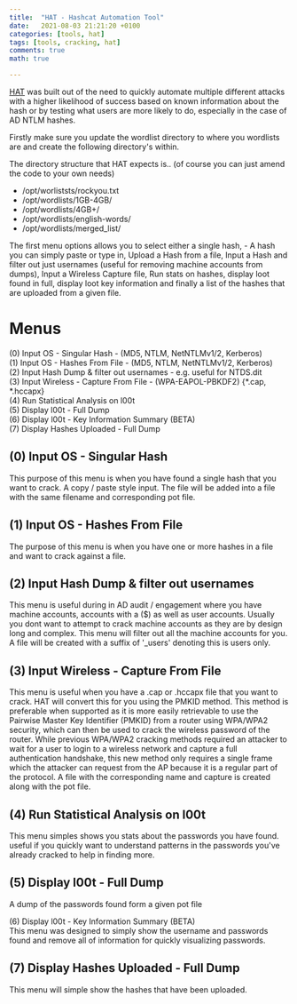 ```yaml
---
title:  "HAT - Hashcat Automation Tool"
date:   2021-08-03 21:21:20 +0100
categories: [tools, hat]
tags: [tools, cracking, hat]
comments: true
math: true

---
```


[HAT] was built out of the need to quickly automate multiple different attacks with a higher likelihood of success based on known information about the hash or by testing what users are more likely to do, especially in the case of AD NTLM hashes.

Firstly make sure you update the wordlist directory to where you wordlists are and create the following directory's within.

The directory structure that HAT expects is.. (of course you can just amend the code to your own needs)

* /opt/worliststs/rockyou.txt   
* /opt/wordlists/1GB-4GB/   
* /opt/wordlists/4GB+/   
* /opt/wordlists/english-words/   
* /opt/wordlists/merged_list/   

The first menu options allows you to select either a single hash, - A hash you can simply paste or type in, Upload a Hash from a file, Input a Hash and filter out just usernames (useful for removing machine accounts from dumps), Input a Wireless Capture file, Run stats on hashes, display loot found in full, display loot key information and finally a list of the hashes that are uploaded from a given file.


Menus
=====

(0) Input OS - Singular Hash - (MD5, NTLM, NetNTLMv1/2, Kerberos)   
(1) Input OS - Hashes From File - (MD5, NTLM, NetNTLMv1/2, Kerberos)   
(2) Input Hash Dump & filter out usernames - e.g. useful for NTDS.dit   
(3) Input Wireless - Capture From File - (WPA-EAPOL-PBKDF2) {*.cap, *.hccapx}   
(4) Run Statistical Analysis on l00t   
(5) Display l00t - Full Dump   
(6) Display l00t - Key Information Summary (BETA)   
(7) Display Hashes Uploaded - Full Dump   


(0) Input OS - Singular Hash   
----------------------------
This purpose of this menu is when you have found a single hash that you want to crack. A copy / paste style input. The file will be added into a file with the same filename and corresponding pot file.

(1) Input OS - Hashes From File
-------------------------------
The purpose of this menu is when you have one or more hashes in a file and want to crack against a file.

(2) Input Hash Dump & filter out usernames
------------------------------------------
This menu is useful during in AD audit / engagement where you have machine accounts, accounts with a ($) as well as user accounts. Usually you dont want to attempt to crack machine accounts as they are by design long and complex. This menu will filter out all the machine accounts for you. A file will be created with a suffix of '_users' denoting this is users only.

(3) Input Wireless - Capture From File
--------------------------------------
This menu is useful when you have a .cap or .hccapx file that you want to crack. HAT will convert this for you using the PMKID method. This method is preferable when supported as it is more easily retrievable to use the Pairwise Master Key Identifier (PMKID) from a router using WPA/WPA2 security, which can then be used to crack the wireless password of the router. While previous WPA/WPA2 cracking methods required an attacker to wait for a user to login to a wireless network and capture a full authentication handshake, this new method only requires a single frame which the attacker can request from the AP because it is a regular part of the protocol. A file with the corresponding name and capture is created along with the pot file.

(4) Run Statistical Analysis on l00t
------------------------------------
This menu simples shows you stats about the passwords you have found. useful if you quickly want to understand patterns in the passwords you've already cracked to help in finding more.

(5) Display l00t - Full Dump
----------------------------
A dump of the passwords found form a given pot file

(6) Display l00t - Key Information Summary (BETA)   
This menu was designed to simply show the username and passwords found and remove all of information for quickly visualizing passwords.

(7) Display Hashes Uploaded - Full Dump
---------------------------------------
This menu will simple show the hashes that have been uploaded.


[HAT]: https://github.com/sp00ks-git/hat
